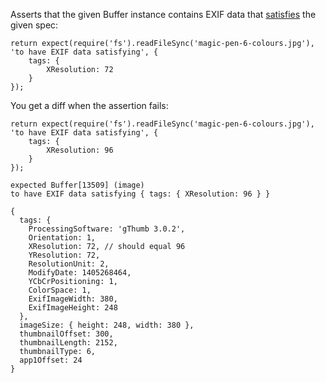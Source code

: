 Asserts that the given Buffer instance contains EXIF data that [satisfies](http://unexpected.js.org/assertions/any/to-satisfy/) the given spec:

```js#async:true
return expect(require('fs').readFileSync('magic-pen-6-colours.jpg'), 'to have EXIF data satisfying', {
    tags: {
        XResolution: 72
    }
});
```

You get a diff when the assertion fails:

```js#async:true
return expect(require('fs').readFileSync('magic-pen-6-colours.jpg'), 'to have EXIF data satisfying', {
    tags: {
        XResolution: 96
    }
});
```

```output
expected Buffer[13509] (image)
to have EXIF data satisfying { tags: { XResolution: 96 } }

{
  tags: {
    ProcessingSoftware: 'gThumb 3.0.2',
    Orientation: 1,
    XResolution: 72, // should equal 96
    YResolution: 72,
    ResolutionUnit: 2,
    ModifyDate: 1405268464,
    YCbCrPositioning: 1,
    ColorSpace: 1,
    ExifImageWidth: 380,
    ExifImageHeight: 248
  },
  imageSize: { height: 248, width: 380 },
  thumbnailOffset: 300,
  thumbnailLength: 2152,
  thumbnailType: 6,
  app1Offset: 24
}
```
